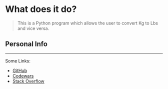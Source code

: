 # What does it do?
>This is a Python program which allows the user to convert Kg to Lbs and vice versa.
## Personal Info
---
Some Links:
- [GitHub](https://github.com/1amASK)
- [Codewars](https://www.codewars.com/users/1amASK)
- [Stack Overflow](https://stackoverflow.com/users/21972152/ask)

